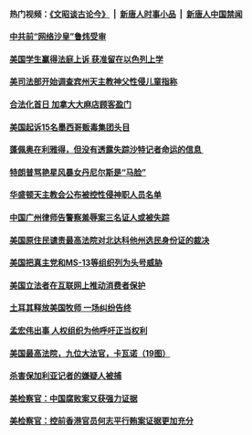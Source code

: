 #### 热门视频：[《文昭谈古论今》](https://github.com/gfw-breaker/wenzhao/blob/master/README.md?t=10210933) &nbsp;|&nbsp; [新唐人时事小品](https://github.com/gfw-breaker/ntdtv-comedy/blob/master/README.md?t=10210933) &nbsp;|&nbsp; [新唐人中国禁闻](https://github.com/gfw-breaker/ntdtv-news/blob/master/README.md?t=10210933)

#### [中共前“网络沙皇”鲁炜受审](../pages/zvyyieoqvp/4620275.md?t=10210933) 

#### [美国学生赢得法庭上诉 获准留在以色列上学](../pages/zvyyieoqvp/4619605.md?t=10210933) 

#### [美司法部开始调查宾州天主教神父性侵儿童指称](../pages/zvyyieoqvp/4619437.md?t=10210933) 

#### [合法化首日 加拿大大麻店顾客盈门](../pages/zvyyieoqvp/4617848.md?t=10210933) 

#### [美国起诉15名墨西哥贩毒集团头目](../pages/zvyyieoqvp/4617470.md?t=10210933) 

#### [蓬佩奥在利雅得，但没有透露失踪沙特记者命运的信息 ](../pages/zvyyieoqvp/4616400.md?t=10210933) 

#### [特朗普骂艳星风暴女丹尼尔斯是“马脸”](../pages/zvyyieoqvp/4616283.md?t=10210933) 

#### [华盛顿天主教会公布被控性侵神职人员名单](../pages/zvyyieoqvp/4616067.md?t=10210933) 

#### [中国广州律师告警察羞辱案三名证人或被失踪](../pages/zvyyieoqvp/4615369.md?t=10210933) 

#### [美国原住民谴责最高法院对北达科他州选民身份证的裁决](../pages/zvyyieoqvp/4614715.md?t=10210933) 

#### [美国把真主党和MS-13等组织列为头号威胁](../pages/zvyyieoqvp/4614418.md?t=10210933) 

#### [美国立法者在互联网上推动消费者保护](../pages/zvyyieoqvp/4611606.md?t=10210933) 

#### [土耳其释放美国牧师 一场纠纷告终](../pages/zvyyieoqvp/4611557.md?t=10210933) 

#### [孟宏伟出事  人权组织为他呼吁正当权利](../pages/zvyyieoqvp/4609886.md?t=10210933) 

#### [美国最高法院，九位大法官，卡瓦诺（19图）](../pages/zvyyieoqvp/4605718.md?t=10210933) 

#### [杀害保加利亚记者的嫌疑人被捕](../pages/zvyyieoqvp/4608275.md?t=10210933) 

#### [美检察官：中国腐败案又获强力证据](../pages/zvyyieoqvp/4608157.md?t=10210933) 

#### [美检察官：控前香港官员何志平行贿案证据更加充分](../pages/zvyyieoqvp/4607100.md?t=10210933) 

